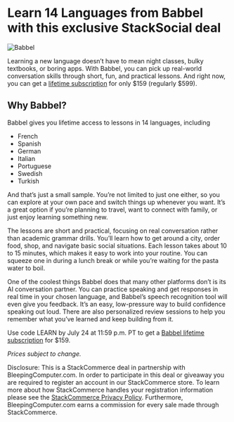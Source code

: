 # Learn 14 Languages from Babbel with this exclusive StackSocial deal

![Babbel](https://www.bleepstatic.com/content/hl-images/2022/01/10/Babbel.jpg)

Learning a new language doesn’t have to mean night classes, bulky textbooks, or boring apps. With Babbel, you can pick up real-world conversation skills through short, fun, and practical lessons. And right now, you can get a [lifetime subscription](http://deals.bleepingcomputer.com/sales/babbel-language-learning-lifetime-subscription-all-languages?utm%5Fsource=bleepingcomputer.com&utm%5Fcontent=PS-4828&utm%5Fmedium=Referral&utm%5Fcampaign=babbel-language-learning-lifetime-subscription-all-languages-2025-07-17&utm%5Fterm=SALE-136716) for only $159 (regularly $599).

## Why Babbel?

Babbel gives you lifetime access to lessons in 14 languages, including

* French
* Spanish
* German
* Italian
* Portuguese
* Swedish
* Turkish

And that’s just a small sample. You’re not limited to just one either, so you can explore at your own pace and switch things up whenever you want. It’s a great option if you’re planning to travel, want to connect with family, or just enjoy learning something new.

The lessons are short and practical, focusing on real conversation rather than academic grammar drills. You’ll learn how to get around a city, order food, shop, and navigate basic social situations. Each lesson takes about 10 to 15 minutes, which makes it easy to work into your routine. You can squeeze one in during a lunch break or while you’re waiting for the pasta water to boil.

One of the coolest things Babbel does that many other platforms don’t is its AI conversation partner. You can practice speaking and get responses in real time in your chosen language, and Babbel’s speech recognition tool will even give you feedback. It’s an easy, low-pressure way to build confidence speaking out loud. There are also personalized review sessions to help you remember what you’ve learned and keep building from it.

Use code LEARN by July 24 at 11:59 p.m. PT to get a [Babbel lifetime subscription](https://deals.bleepingcomputer.com/sales/babbel-language-learning-lifetime-subscription-all-languages?utm%5Fsource=bleepingcomputer.com&utm%5Fcontent=PS-4828&utm%5Fmedium=Referral&utm%5Fcampaign=babbel-language-learning-lifetime-subscription-all-languages-2025-07-17&utm%5Fterm=SALE-136716) for $159.

_Prices subject to change._

Disclosure: This is a StackCommerce deal in partnership with BleepingComputer.com. In order to participate in this deal or giveaway you are required to register an account in our StackCommerce store. To learn more about how StackCommerce handles your registration information please see the [StackCommerce Privacy Policy](https://deals.bleepingcomputer.com/privacy). Furthermore, BleepingComputer.com earns a commission for every sale made through StackCommerce.